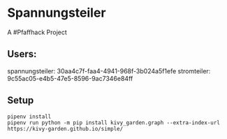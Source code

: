 # Spannungsteiler
A #Pfaffhack Project

## Users:

spannungsteiler:  30aa4c7f-faa4-4941-968f-3b024a5f1efe
stromteiler:      9c55ac05-e4b5-47e5-8596-9ac7346e84ff


## Setup
```
pipenv install
pipenv run python -m pip install kivy_garden.graph --extra-index-url https://kivy-garden.github.io/simple/
```
